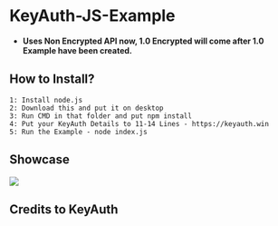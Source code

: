 # KeyAuth-JS-Example

- **Uses Non Encrypted API now, 1.0 Encrypted will come after 1.0 Example have been created.**


## **How to Install?**
```
1: Install node.js
2: Download this and put it on desktop
3: Run CMD in that folder and put npm install
4: Put your KeyAuth Details to 11-14 Lines - https://keyauth.win
5: Run the Example - node index.js
```

## Showcase
[![](https://i.imgur.com/NVGyLVM.png)](https://streamable.com/bo2m20)


## Credits to KeyAuth

